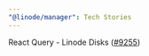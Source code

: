 ```yaml
---
"@linode/manager": Tech Stories
---
```


React Query - Linode Disks ([#9255](https://github.com/linode/manager/pull/9255))
